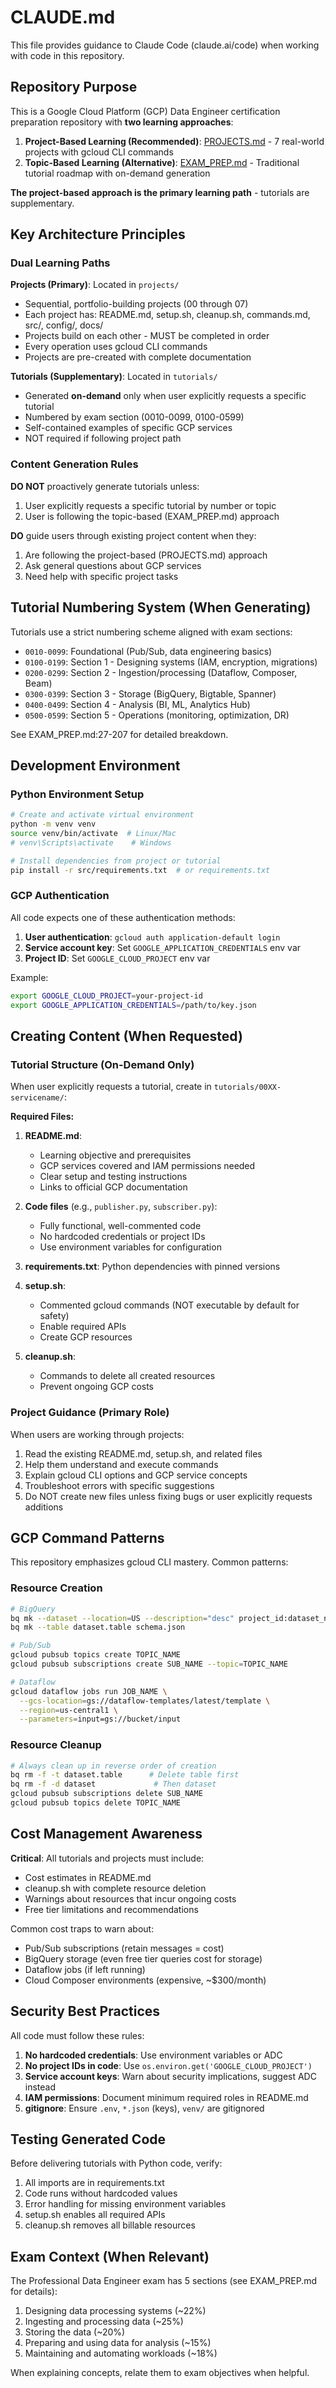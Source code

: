 # CLAUDE.md

This file provides guidance to Claude Code (claude.ai/code) when working with code in this repository.

## Repository Purpose

This is a Google Cloud Platform (GCP) Data Engineer certification preparation repository with **two learning approaches**:

1. **Project-Based Learning (Recommended)**: [PROJECTS.md](PROJECTS.md) - 7 real-world projects with gcloud CLI commands
2. **Topic-Based Learning (Alternative)**: [EXAM_PREP.md](EXAM_PREP.md) - Traditional tutorial roadmap with on-demand generation

**The project-based approach is the primary learning path** - tutorials are supplementary.

## Key Architecture Principles

### Dual Learning Paths

**Projects (Primary)**: Located in `projects/`
- Sequential, portfolio-building projects (00 through 07)
- Each project has: README.md, setup.sh, cleanup.sh, commands.md, src/, config/, docs/
- Projects build on each other - MUST be completed in order
- Every operation uses gcloud CLI commands
- Projects are pre-created with complete documentation

**Tutorials (Supplementary)**: Located in `tutorials/`
- Generated **on-demand** only when user explicitly requests a specific tutorial
- Numbered by exam section (0010-0099, 0100-0599)
- Self-contained examples of specific GCP services
- NOT required if following project path

### Content Generation Rules

**DO NOT** proactively generate tutorials unless:
1. User explicitly requests a specific tutorial by number or topic
2. User is following the topic-based (EXAM_PREP.md) approach

**DO** guide users through existing project content when they:
1. Are following the project-based (PROJECTS.md) approach
2. Ask general questions about GCP services
3. Need help with specific project tasks

## Tutorial Numbering System (When Generating)

Tutorials use a strict numbering scheme aligned with exam sections:

- `0010-0099`: Foundational (Pub/Sub, data engineering basics)
- `0100-0199`: Section 1 - Designing systems (IAM, encryption, migrations)
- `0200-0299`: Section 2 - Ingestion/processing (Dataflow, Composer, Beam)
- `0300-0399`: Section 3 - Storage (BigQuery, Bigtable, Spanner)
- `0400-0499`: Section 4 - Analysis (BI, ML, Analytics Hub)
- `0500-0599`: Section 5 - Operations (monitoring, optimization, DR)

See EXAM_PREP.md:27-207 for detailed breakdown.

## Development Environment

### Python Environment Setup

```bash
# Create and activate virtual environment
python -m venv venv
source venv/bin/activate  # Linux/Mac
# venv\Scripts\activate    # Windows

# Install dependencies from project or tutorial
pip install -r src/requirements.txt  # or requirements.txt
```

### GCP Authentication

All code expects one of these authentication methods:
1. **User authentication**: `gcloud auth application-default login`
2. **Service account key**: Set `GOOGLE_APPLICATION_CREDENTIALS` env var
3. **Project ID**: Set `GOOGLE_CLOUD_PROJECT` env var

Example:
```bash
export GOOGLE_CLOUD_PROJECT=your-project-id
export GOOGLE_APPLICATION_CREDENTIALS=/path/to/key.json
```

## Creating Content (When Requested)

### Tutorial Structure (On-Demand Only)

When user explicitly requests a tutorial, create in `tutorials/00XX-servicename/`:

**Required Files:**
1. **README.md**:
   - Learning objective and prerequisites
   - GCP services covered and IAM permissions needed
   - Clear setup and testing instructions
   - Links to official GCP documentation

2. **Code files** (e.g., `publisher.py`, `subscriber.py`):
   - Fully functional, well-commented code
   - No hardcoded credentials or project IDs
   - Use environment variables for configuration

3. **requirements.txt**: Python dependencies with pinned versions

4. **setup.sh**:
   - Commented gcloud commands (NOT executable by default for safety)
   - Enable required APIs
   - Create GCP resources

5. **cleanup.sh**:
   - Commands to delete all created resources
   - Prevent ongoing GCP costs

### Project Guidance (Primary Role)

When users are working through projects:
1. Read the existing README.md, setup.sh, and related files
2. Help them understand and execute commands
3. Explain gcloud CLI options and GCP service concepts
4. Troubleshoot errors with specific suggestions
5. Do NOT create new files unless fixing bugs or user explicitly requests additions

## GCP Command Patterns

This repository emphasizes gcloud CLI mastery. Common patterns:

### Resource Creation
```bash
# BigQuery
bq mk --dataset --location=US --description="desc" project_id:dataset_name
bq mk --table dataset.table schema.json

# Pub/Sub
gcloud pubsub topics create TOPIC_NAME
gcloud pubsub subscriptions create SUB_NAME --topic=TOPIC_NAME

# Dataflow
gcloud dataflow jobs run JOB_NAME \
  --gcs-location=gs://dataflow-templates/latest/template \
  --region=us-central1 \
  --parameters=input=gs://bucket/input
```

### Resource Cleanup
```bash
# Always clean up in reverse order of creation
bq rm -f -t dataset.table      # Delete table first
bq rm -f -d dataset             # Then dataset
gcloud pubsub subscriptions delete SUB_NAME
gcloud pubsub topics delete TOPIC_NAME
```

## Cost Management Awareness

**Critical**: All tutorials and projects must include:
- Cost estimates in README.md
- cleanup.sh with complete resource deletion
- Warnings about resources that incur ongoing costs
- Free tier limitations and recommendations

Common cost traps to warn about:
- Pub/Sub subscriptions (retain messages = cost)
- BigQuery storage (even free tier queries cost for storage)
- Dataflow jobs (if left running)
- Cloud Composer environments (expensive, ~$300/month)

## Security Best Practices

All code must follow these rules:

1. **No hardcoded credentials**: Use environment variables or ADC
2. **No project IDs in code**: Use `os.environ.get('GOOGLE_CLOUD_PROJECT')`
3. **Service account keys**: Warn about security implications, suggest ADC instead
4. **IAM permissions**: Document minimum required roles in README.md
5. **gitignore**: Ensure `.env`, `*.json` (keys), `venv/` are gitignored

## Testing Generated Code

Before delivering tutorials with Python code, verify:
1. All imports are in requirements.txt
2. Code runs without hardcoded values
3. Error handling for missing environment variables
4. setup.sh enables all required APIs
5. cleanup.sh removes all billable resources

## Exam Context (When Relevant)

The Professional Data Engineer exam has 5 sections (see EXAM_PREP.md for details):
1. Designing data processing systems (~22%)
2. Ingesting and processing data (~25%)
3. Storing the data (~20%)
4. Preparing and using data for analysis (~15%)
5. Maintaining and automating workloads (~18%)

When explaining concepts, relate them to exam objectives when helpful.
